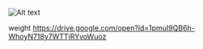![Alt text](https://gph.is/2VRtbYc)

weight https://drive.google.com/open?id=1pmuI9QB6h-WhoyN718y7WTTjRYvoWuoz
